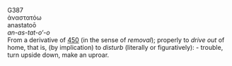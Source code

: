 G387  
ἀναστατόω  
anastatoō  
*an-as-tat-o‘-o*  
From a derivative of [450](g0450) (in the sense of *removal*); properly
to *drive* *out* of home, that is, (by implication) to *disturb*
(literally or figuratively): - trouble, turn upside down, make an
uproar.  
